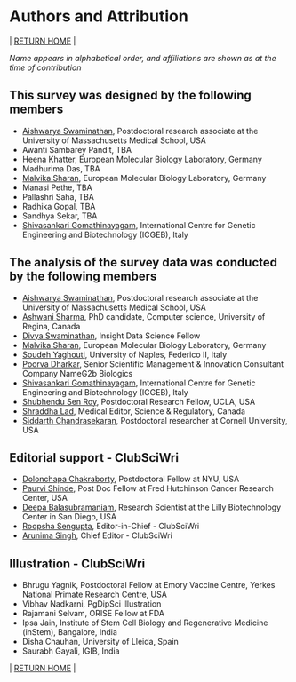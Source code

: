 # Authors and Attribution

| [RETURN HOME](https://wiscsg.github.io/wis-csg-2018/) |

*Name appears in alphabetical order, and affiliations are shown as at the time of contribution*

## This survey was designed by the following members 

- [Aishwarya Swaminathan](https://www.linkedin.com/in/aishwarya-swaminathan-57660390/), Postdoctoral research associate at the University of Massachusetts Medical School, USA
- Awanti Sambarey Pandit, TBA
- Heena Khatter, European Molecular Biology Laboratory, Germany
- Madhurima Das, TBA
- [Malvika Sharan](http://about.me/malvikasharan), European Molecular Biology Laboratory, Germany
- Manasi Pethe, TBA
- Pallashri Saha, TBA
- Radhika Gopal, TBA
- Sandhya Sekar, TBA
- [Shivasankari Gomathinayagam](https://www.linkedin.com/in/shivasankari-gomathinayagam-43593ba3), International Centre for Genetic Engineering and Biotechnology (ICGEB), Italy

## The analysis of the survey data was conducted by the following members 

- [Aishwarya Swaminathan](https://www.linkedin.com/in/aishwarya-swaminathan-57660390/), Postdoctoral research associate at the University of Massachusetts Medical School, USA
- [Ashwani Sharma](https://scholar.google.ca/citations?user=oED3ttsAAAAJ&hl=en), PhD candidate, Computer science, University of Regina, Canada
- [Divya Swaminathan](https://www.linkedin.com/in/divya-swaminathan-72a3366b/), Insight Data Science Fellow
- [Malvika Sharan](http://about.me/malvikasharan), European Molecular Biology Laboratory, Germany
- [Soudeh Yaghouti](https://www.linkedin.com/in/soudeh-yaghouti-22704785), University of Naples, Federico II, Italy
- [Poorva Dharkar](https://www.linkedin.com/in/poorvadharkar/), Senior Scientific Management & Innovation Consultant
Company NameG2b Biologics
- [Shivasankari Gomathinayagam](https://www.linkedin.com/in/shivasankari-gomathinayagam-43593ba3), International Centre for Genetic Engineering and Biotechnology (ICGEB), Italy
- [Shubhendu Sen Roy](https://www.linkedin.com/in/shubhendu-sen-roy-19336444/), Postdoctoral Research Fellow, UCLA, USA
- [Shraddha Lad](https://www.linkedin.com/in/shraddha-lad/), Medical Editor, Science & Regulatory, Canada
- [Siddarth Chandrasekaran](https://www.linkedin.com/in/siddarthc/), Postdoctoral researcher at Cornell University, USA

## Editorial support - ClubSciWri

- [Dolonchapa Chakraborty](https://www.linkedin.com/in/dolonchapachakraborty), Postdoctoral Fellow at NYU, USA
- [Paurvi Shinde](https://www.linkedin.com/in/paurvi/), Post Doc Fellow at Fred Hutchinson Cancer Research Center, USA
- [Deepa Balasubramaniam](https://www.linkedin.com/in/deepa-balasubramaniam-ph-d-283a5223/), Research Scientist at the Lilly Biotechnology Center in San Diego, USA
- [Roopsha Sengupta](https://www.linkedin.com/in/roopsha-sengupta), Editor-in-Chief - ClubSciWri
- [Arunima Singh](https://www.linkedin.com/in/singh-arunima), Chief Editor - ClubSciWri

## Illustration - ClubSciWri
- Bhrugu Yagnik, Postdoctoral Fellow at Emory Vaccine Centre, Yerkes National Primate Research Centre, USA
- Vibhav Nadkarni, PgDipSci Illustration
- Rajamani Selvam, ORISE Fellow at FDA
- Ipsa Jain, Institute of Stem Cell Biology and Regenerative Medicine (inStem), Bangalore, India
- Disha Chauhan, University of Lleida, Spain 
- Saurabh Gayali, IGIB, India

| [RETURN HOME](https://wiscsg.github.io/wis-csg-2018/) |
